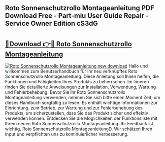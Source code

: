 ## Roto Sonnenschutzrollo Montageanleitung PDF Download Free - Part-miu User Guide Repair - Service Owner Edition cS3dG

# <h2><a href="http://df7w86r.blite.top/?on=Roto+Sonnenschutzrollo+Montageanleitung">🔗Download 👉🔴 Roto Sonnenschutzrollo Montageanleitung</a></h2>

[![Roto Sonnenschutzrollo Montageanleitung new download](https://i.imgur.com/lujVjoI.png)](http://df7w86r.blite.top/?on=Roto+Sonnenschutzrollo+Montageanleitung)
Hallo und willkommen zum Benutzerhandbuch für Ihr neu verknüpftes Roto Sonnenschutzrollo Montageanleitung. Diese Anleitung soll Ihnen helfen, die Funktionen und Fähigkeiten Ihres Produkts zu beherrschen. Im Inneren finden Sie detaillierte Anweisungen zur Installation, Verwendung, Wartung und Fehlerbehebung. Bevor Sie Ihr Roto Sonnenschutzrollo Montageanleitung verwenden, nehmen Sie sich bitte einen Moment Zeit, um dieses Handbuch sorgfältig zu lesen. Es enthält wichtige Informationen zur Einrichtung, zum Betrieb, zur Wartung und zur Fehlerbehebung des Produkts, um sicherzustellen, dass Sie das Produkt sicher und effektiv verwenden können. Entdecken Sie die Möglichkeiten der Funktionsliste mit Ihrem neuen Roto Sonnenschutzrollo Montageanleitung. Ihr Feedback ist wichtig, Roto Sonnenschutzrollo MontageanleitungD. Wir schätzen Ihren Input und verpflichten uns zu kontinuierlicher Verbesserung.

